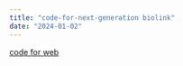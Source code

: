 ```yaml
---
title: "code-for-next-generation biolink"
date: "2024-01-02"
---
```


[code for web](https://code-for-next-generation.vercel.app/)